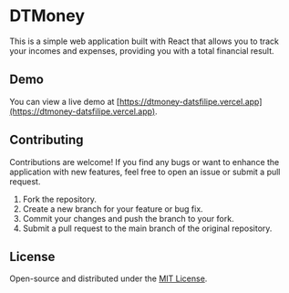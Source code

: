 # DTMoney

This is a simple web application built with React that allows you to track your incomes and expenses, providing you with a total financial result.

## Demo

You can view a live demo at [https://dtmoney-datsfilipe.vercel.app](https://dtmoney-datsfilipe.vercel.app).

## Contributing

Contributions are welcome! If you find any bugs or want to enhance the application with new features, feel free to open an issue or submit a pull request.

1. Fork the repository.
2. Create a new branch for your feature or bug fix.
3. Commit your changes and push the branch to your fork.
4. Submit a pull request to the main branch of the original repository.

## License

Open-source and distributed under the [MIT License](./LICENSE).
